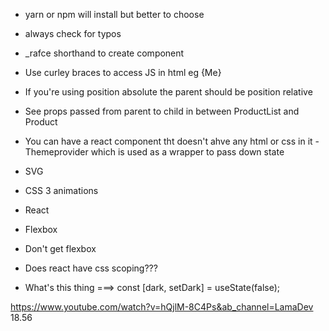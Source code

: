 - yarn or npm will install but better to choose
- always check for typos
- _rafce shorthand to create component
- Use curley braces to access JS in html eg {Me}
- If you're using position absolute the parent should be position relative
- See props passed from parent to child in between ProductList and Product 
- You can have a react component tht doesn't ahve any html or css in it - Themeprovider which is used as a wrapper to pass down state

- SVG
- CSS 3 animations
- React
- Flexbox
- Don't get flexbox
- Does react have css scoping???
- What's this thing  ===> const [dark, setDark] = useState(false);



https://www.youtube.com/watch?v=hQjlM-8C4Ps&ab_channel=LamaDev
18.56